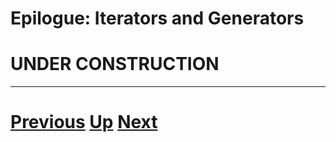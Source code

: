 
# Epilogue: Iterators and Generators

# UNDER CONSTRUCTION

***

# [Previous](decorators.md) [Up](epilogue.md) [Next](README.md)  

